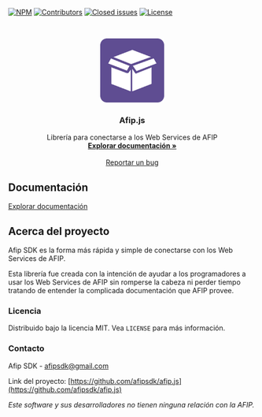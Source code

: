 <!-- PROJECT SHIELDS -->
[![NPM][npm-shield]](https://www.npmjs.com/package/@afipsdk/afip.js)
[![Contributors][contributors-shield]](https://github.com/afipsdk/afip.js/graphs/contributors)
[![Closed issues][issues-shield]](https://github.com/afipsdk/afip.js/issues)
[![License][license-shield]](https://github.com/afipsdk/afip.js/blob/master/LICENSE)

<!-- PROJECT LOGO -->
<br />
<p align="center">
  <a href="https://github.com/afipsdk/afip.js">
    <img src="https://github.com/afipsdk/afipsdk.github.io/blob/master/images/logo-colored.png" alt="Afip.js" width="130" height="130">
  </a>

  <h3 align="center">Afip.js</h3>

  <p align="center">
    Librería para conectarse a los Web Services de AFIP
    <br />
    <a href="https://docs.afipsdk.com"><strong>Explorar documentación »</strong></a>
    <br />
    <br />
    <a href="https://github.com/afipsdk/afip.js/issues">Reportar un bug</a>
  </p>
</p>

<!-- DOCS -->
## Documentación
[Explorar documentación](https://docs.afipsdk.com)


<!-- ABOUT THE PROJECT -->
## Acerca del proyecto
Afip SDK es la forma más rápida y simple de conectarse con los Web Services de AFIP.

Esta librería fue creada con la intención de ayudar a los programadores a usar los Web Services de AFIP sin romperse la cabeza ni perder tiempo tratando de entender la complicada documentación que AFIP provee.

<!-- LICENCE -->
### Licencia
Distribuido bajo la licencia MIT. Vea `LICENSE` para más información.


<!-- CONTACT -->
### Contacto
Afip SDK - afipsdk@gmail.com

Link del proyecto: [https://github.com/afipsdk/afip.js](https://github.com/afipsdk/afip.js)


_Este software y sus desarrolladores no tienen ninguna relación con la AFIP._

<!-- 
Generate Types:
npx -p typescript tsc src/**/*.js --declaration --allowJs --emitDeclarationOnly --outDir types 
-->

<!-- MARKDOWN LINKS & IMAGES -->
[npm-shield]: https://img.shields.io/npm/dt/@afipsdk/afip.js.svg
[contributors-shield]: https://img.shields.io/github/contributors/afipsdk/afip.js.svg?color=orange
[issues-shield]: https://img.shields.io/github/issues-closed-raw/afipsdk/afip.js.svg?color=blueviolet
[license-shield]: https://img.shields.io/github/license/afipsdk/afip.js.svg?color=blue
